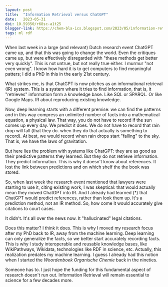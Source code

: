 ```yaml
---
layout: post
title:  "Information Retrieval versus ChatGPT"
date:   2023-05-31
doi: 10.59350/r68sc-a1t25
blogger-link: https://chem-bla-ics.blogspot.com/2023/05/information-retrieval-versus-chatgpt.html
tags: ml rdf
---
```


When last week in a large (and relevant) Dutch research event ChatGPT came up, and that this was going to change the world. Even the critiques came up,
but were effectively disregarded with "these methods get better very quickly". This is not untrue, but not really true either. I murmur "not even wrong".
I know how hard it is to get computers to find meaningful patters; I did a PhD in this in the early 21st century.

What strikes me, is that ChatGPT is now pitches as an informational retrieval (IR) system. This is a system where it tries to find information, that is,
it "retrieves" information form a knowledge base. Like SQL or SPARQL. Or like Google Maps. IR about reproducing existing knowledge.

Now, deep learning starts with a different premise: we can find the patterns and in this way compress an unlimited number of facts into a mathematical
equation, a physical law. That way, you do not have to record if the sun comes up every day. We predict it does. We do not have to record that rain drop
will fall (that they do. when they do that actually is something to record). At best, we would record when rain drops start "falling" to the sky.
That is, we have the laws of gravitation.

But here lies the problem with systems like ChatGPT: they are as good as their predictive patterns they learned. But they do not retrieve information.
They predict information. This is why it doesn't know about references. It lost the link between predictions and on which shelf the the book was stored.

So, when last week the research event mentioned that lawyers were starting to use it, citing existing work, I was skeptical: that would actually mean
they moved ChatGPT into IR. And I already had learned (*) that ChatGPT would predict references, rather than look them up. It's a prediction method,
not an IR method. So, how come it would accurately give citations to court cases.

It didn't. It's all over the news now. It "hallucinated" legal citations.

Does this matter? I think it does. This is why I moved my research focus after my PhD back to IR, away from the machine learning. Deep learning can only
generalize the facts, so we better start accurately recording facts. This is why I study interoperable and reusable knowledge bases, like WikiPathways,
Wikidata, technologies like RDF in science, etc. Actually, this realization predates my machine learning. I guess I already had this notion when I
started the *Woordenboek Organische Chemie* back in the nineties.

Someone has to. I just hope the funding for this fundamental aspect of research doesn't run out. Information Retrieval will remain essential to science
for a few decades more.
